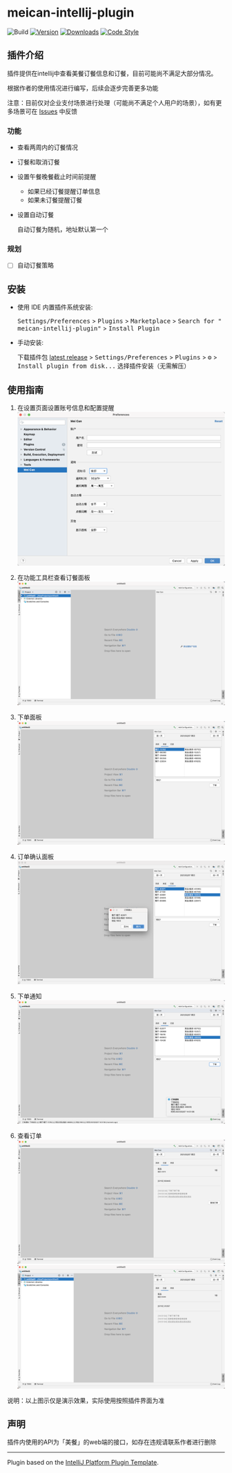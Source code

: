 # meican-intellij-plugin

![Build](https://github.com/motui/meican-intellij-plugin/workflows/Build/badge.svg)
[![Version](https://img.shields.io/jetbrains/plugin/v/15969.svg)](https://plugins.jetbrains.com/plugin/15969)
[![Downloads](https://img.shields.io/jetbrains/plugin/d/15969.svg)](https://plugins.jetbrains.com/plugin/15969)
[![Code Style](https://img.shields.io/badge/code%20style-%E2%9D%A4-FF4081.svg)](https://github.com/motui/meican-intellij-plugin)

## 插件介绍

<!-- Plugin description -->
<!-- Plugin description end -->
插件提供在intellij中查看美餐订餐信息和订餐，目前可能尚不满足大部分情况。

根据作者的使用情况进行编写，后续会逐步完善更多功能

注意：目前仅对企业支付场景进行处理（可能尚不满足个人用户的场景），如有更多场景可在 [Issues](https://github.com/motui/meican-intellij-plugin/issues) 中反馈

### 功能

- 查看两周内的订餐情况
- 订餐和取消订餐
- 设置午餐晚餐截止时间前提醒
    - 如果已经订餐提醒订单信息
    - 如果未订餐提醒订餐
- 设置自动订餐
    
    自动订餐为随机，地址默认第一个

### 规划
- [ ] 自动订餐策略 

## 安装

- 使用 IDE 内置插件系统安装:

  <kbd>Settings/Preferences</kbd> > <kbd>Plugins</kbd> > <kbd>Marketplace</kbd> > <kbd>Search for "
  meican-intellij-plugin"</kbd> >
  <kbd>Install Plugin</kbd>

- 手动安装:

  下载插件包 [latest release](https://github.com/motui/meican-intellij-plugin/releases/latest) >
  <kbd>Settings/Preferences</kbd> > <kbd>Plugins</kbd> > <kbd>⚙️</kbd> > <kbd>Install plugin from disk...</kbd>
  选择插件安装（无需解压）

## 使用指南

1. 在设置页面设置账号信息和配置提醒
   ![setting](./images/settings.png)

2. 在功能工具栏查看订餐面板
   ![toolWindow](./images/core_setting.png)

3. 下单面板
   ![dateOrder](images/ordering.png)

4. 订单确认面板
   ![orderConfirmation](./images/order_confirmation.png)

5. 下单通知
   ![notification](./images/order_notification.png)

6. 查看订单
   ![order](./images/cancel_order.png)
   ![cancel order](./images/order_closed.png)

说明：以上图示仅是演示效果，实际使用按照插件界面为准

## 声明

插件内使用的API为「美餐」的web端的接口，如存在违规请联系作者进行删除

---
Plugin based on the [IntelliJ Platform Plugin Template][template].

[template]: https://github.com/JetBrains/intellij-platform-plugin-template

